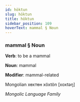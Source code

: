```yaml
---
id: höktun
slug: höktun
title: höktun
sidebar_position: 109
hoverText: mammal § Noun
---
```


### mammal § Noun

**Verb**: to be a mammal

**Noun**: mammal

**Modifier**: mammal-related

Mongolian хөхтөн xöxtön [xoxtəŋ]

*Mongolic Language Family*